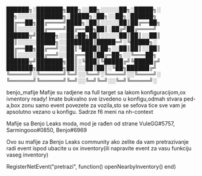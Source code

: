 ██████╗░███████╗███╗░░██╗░░░░░██╗░█████╗░  ██╗░░░░░███████╗░█████╗░██╗░░██╗░██████╗ ██╔══██╗██╔════╝████╗░██║░░░░░██║██╔══██╗  ██║░░░░░██╔════╝██╔══██╗██║░██╔╝██╔════╝ ██████╦╝█████╗░░██╔██╗██║░░░░░██║██║░░██║  ██║░░░░░█████╗░░███████║█████═╝░╚█████╗░ ██╔══██╗██╔══╝░░██║╚████║██╗░░██║██║░░██║  ██║░░░░░██╔══╝░░██╔══██║██╔═██╗░░╚═══██╗ ██████╦╝███████╗██║░╚███║╚█████╔╝╚█████╔╝  ███████╗███████╗██║░░██║██║░╚██╗██████╔╝ ╚═════╝░╚══════╝╚═╝░░╚══╝░╚════╝░░╚════╝░  ╚══════╝╚══════╝╚═╝░░╚═╝╚═╝░░╚═╝╚═════╝░

benjo_mafije Mafije su radjene na full target sa lakom konfiguracijom,ox ivnentory ready! Imate bukvalno sve izvedeno u konfigu,odmah stvara ped-a,box zonu samo event povezete za vozila,sto se sefova tice sve vam je apsolutno vezano u konfigu. Sadrze f6 meni na nh-context

Mafije sa Benjo Leaks moda, mod je rađen od strane VuleGG#5757, Sarmingooo#0850, Benjo#6969

Ovo su mafije za Benjo Leaks community ako zelite da vam pretrazivanje radi event ispod ubacite u ox inventory(ili napravite event za vasu funkciju vaseg inventory)

RegisterNetEvent("pretrazi", function() openNearbyInventory() end)
